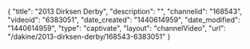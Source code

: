 {
    "title": "2013 Dirksen Derby",
    "description": "",
    "channelid": "168543",
    "videoid": "6383051",
    "date_created": "1440614959",
    "date_modified": "1440614959",
    "type": "captivate",
    "layout": "channelVideo",
    "url": "\/dakine\/2013-dirksen-derby\/168543-6383051"
}